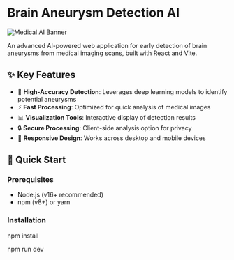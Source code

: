 # Brain Aneurysm Detection AI

![Medical AI Banner](https://via.placeholder.com/1200x400?text=Brain+Aneurysm+Detection+AI) <!-- Replace with actual banner image -->

An advanced AI-powered web application for early detection of brain aneurysms from medical imaging scans, built with React and Vite.

## ✨ Key Features

- 🧠 **High-Accuracy Detection**: Leverages deep learning models to identify potential aneurysms
- ⚡ **Fast Processing**: Optimized for quick analysis of medical images
- 📊 **Visualization Tools**: Interactive display of detection results
- 🔒 **Secure Processing**: Client-side analysis option for privacy
- 📱 **Responsive Design**: Works across desktop and mobile devices

## 🚀 Quick Start

### Prerequisites
- Node.js (v16+ recommended)
- npm (v8+) or yarn

### Installation
   npm install
   
   npm run dev
